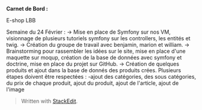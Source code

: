 
<p><strong>Carnet de Bord :</strong></p>
<p>E-shop LBB</p>

Semaine du 24 Février : 
	-> Mise en place de Symfony sur nos VM, visionnage de plusieurs tutoriels symfony sur les controllers, les entités et twig.
	-> Création du groupe de travail avec benjamin, marion et william.
	-> Brainstorming pour rassembler les idées sur le site, mise en place d'une maquette sur moqup, création de la base de données avec symfony et doctrine, mise en place du projet sur GitHub.
	-> Création de quelques produits et ajout dans la base de donnés des produits crées.
	Plusieurs étapes doivent être respectées : -ajout des catégories, des sous catégories, du prix de chaque produit, ajout du produit, ajout de l'article, ajout de l'image










<blockquote>
<p>Written with <a href="https://stackedit.io/">StackEdit</a>.</p>
</blockquote>

<!--stackedit_data:
eyJoaXN0b3J5IjpbLTEzMDIzMTE2NzQsMjA1MjQwNDY4OSwyMT
MyNzk2MTAzLC02Njc5MDU1MTEsODAyMzM4MDI3XX0=
-->